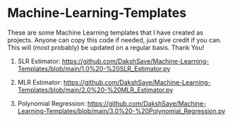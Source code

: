 # Machine-Learning-Templates
These are some Machine Learning templates that I have created as projects. Anyone can copy this code if needed, just give credit if you can. This will (most probably) be updated on a regular basis. Thank You!

1) SLR Estimator:
https://github.com/DakshSave/Machine-Learning-Templates/blob/main/1.0%20-%20SLR_Estimator.py

2) MLR Estimator:
https://github.com/DakshSave/Machine-Learning-Templates/blob/main/2.0%20-%20MLR_Estimator.py

3) Polynomial Regression:
https://github.com/DakshSave/Machine-Learning-Templates/blob/main/3.0%20-%20Polynomial_Regression.py

